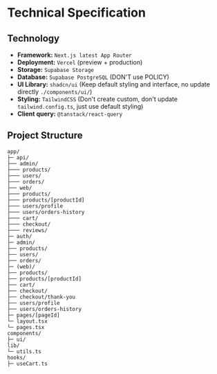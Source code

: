 # Technical Specification

## Technology

- **Framework:** `Next.js latest App Router`
- **Deployment:** `Vercel` (preview + production)
- **Storage:** `Supabase Storage`
- **Database:** `Supabase PostgreSQL` (DON'T use POLICY)
- **UI Library:** `shadcn/ui` (Keep default styling and interface, no update directly `./components/ui/`)
- **Styling:** `TailwindCSS` (Don't create custom, don't update `tailwind.config.ts`, just use default styling)
- **Client query:** `@tanstack/react-query`

## Project Structure

```
app/
├─ api/
├── admin/
├─── products/
├─── users/
├─── orders/
├── web/
├─── products/
├─── products/[productId]
├─── users/profile
├─── users/orders-history
├─── cart/
├─── checkout/
├─── reviews/
├─ auth/
├─ admin/
├── products/
├── users/
├── orders/
├─ (web)/
├── products/
├── products/[productId]
├── cart/
├── checkout/
├── checkout/thank-you
├── users/profile
├── users/orders-history
├─ pages/[pageId]
└─ layout.tsx
└─ pages.tsx
components/
├─ ui/
lib/
└─ utils.ts
hooks/
├─ useCart.ts
```

